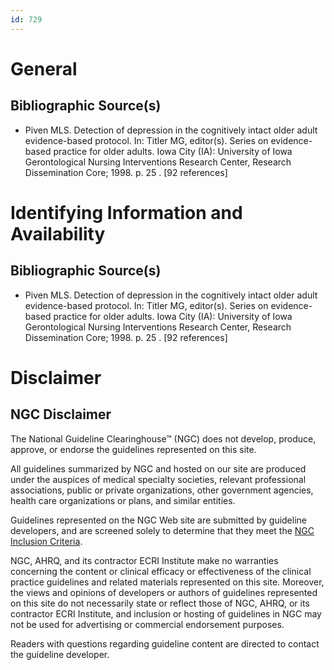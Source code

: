 ```yaml
---
id: 729
---
```


# General

## Bibliographic Source(s)

- Piven MLS. Detection of depression in the cognitively intact older adult evidence-based protocol. In: Titler MG, editor(s). Series on evidence-based practice for older adults. Iowa City (IA): University of Iowa Gerontological Nursing Interventions Research Center, Research Dissemination Core; 1998. p. 25 . [92 references]

# Identifying Information and Availability

## Bibliographic Source(s)

- Piven MLS. Detection of depression in the cognitively intact older adult evidence-based protocol. In: Titler MG, editor(s). Series on evidence-based practice for older adults. Iowa City (IA): University of Iowa Gerontological Nursing Interventions Research Center, Research Dissemination Core; 1998. p. 25 . [92 references]

# Disclaimer

## NGC Disclaimer

The National Guideline Clearinghouse™ (NGC) does not develop, produce, approve, or endorse the guidelines represented on this site.

All guidelines summarized by NGC and hosted on our site are produced under the auspices of medical specialty societies, relevant professional associations, public or private organizations, other government agencies, health care organizations or plans, and similar entities.

Guidelines represented on the NGC Web site are submitted by guideline developers, and are screened solely to determine that they meet the [NGC Inclusion Criteria](/help-and-about/summaries/inclusion-criteria).

NGC, AHRQ, and its contractor ECRI Institute make no warranties concerning the content or clinical efficacy or effectiveness of the clinical practice guidelines and related materials represented on this site. Moreover, the views and opinions of developers or authors of guidelines represented on this site do not necessarily state or reflect those of NGC, AHRQ, or its contractor ECRI Institute, and inclusion or hosting of guidelines in NGC may not be used for advertising or commercial endorsement purposes.

Readers with questions regarding guideline content are directed to contact the guideline developer.

